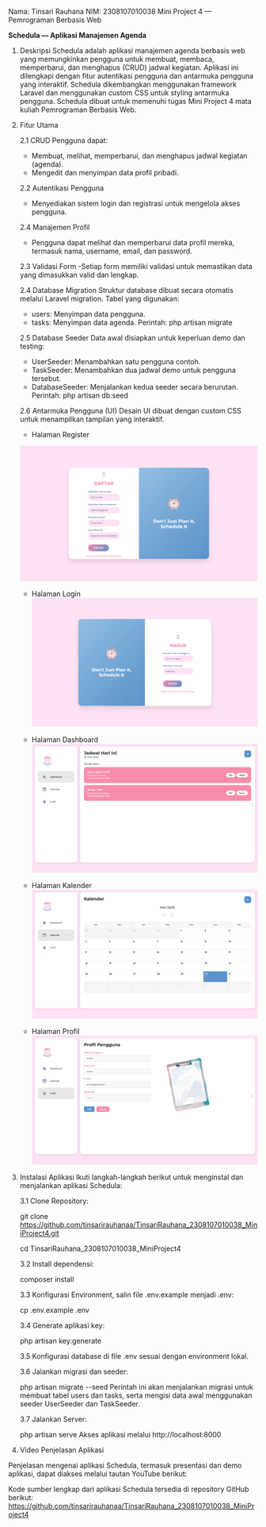 Nama: Tinsari Rauhana
NIM: 2308107010038
Mini Project 4 — Pemrograman Berbasis Web

**Schedula — Aplikasi Manajemen Agenda**

1. Deskripsi
Schedula adalah aplikasi manajemen agenda berbasis web yang memungkinkan pengguna untuk membuat, membaca, memperbarui, dan menghapus (CRUD) jadwal kegiatan. Aplikasi ini dilengkapi dengan fitur autentikasi pengguna dan antarmuka pengguna yang interaktif. Schedula dikembangkan menggunakan framework Laravel dan menggunakan custom CSS untuk styling antarmuka pengguna. Schedula dibuat untuk memenuhi tugas Mini Project 4 mata kuliah Pemrograman Berbasis Web.

2. Fitur Utama
    
    2.1 CRUD
    Pengguna dapat:
    - Membuat, melihat, memperbarui, dan menghapus jadwal kegiatan (agenda).
    - Mengedit dan menyimpan data profil pribadi.
    
    2.2 Autentikasi Pengguna
    - Menyediakan sistem login dan registrasi untuk mengelola akses pengguna.
    
    2.4 Manajemen Profil
    - Pengguna dapat melihat dan memperbarui data profil mereka, termasuk nama, username, email, dan password.
      
    2.3 Validasi Form
    -Setiap form memiliki validasi untuk memastikan data yang dimasukkan valid dan lengkap.
    
    2.4 Database Migration
    Struktur database dibuat secara otomatis melalui Laravel migration. Tabel yang digunakan:
      - users: Menyimpan data pengguna.
      - tasks: Menyimpan data agenda.
    Perintah:
    php artisan migrate
    
    2.5 Database Seeder
      Data awal disiapkan untuk keperluan demo dan testing:
      - UserSeeder: Menambahkan satu pengguna contoh.
      - TaskSeeder: Menambahkan dua jadwal demo untuk pengguna tersebut.
      - DatabaseSeeder: Menjalankan kedua seeder secara berurutan.
    Perintah:
    php artisan db:seed
    
    2.6 Antarmuka Pengguna (UI)
      Desain UI dibuat dengan custom CSS untuk menampilkan tampilan yang interaktif.
   
    - Halaman Register
      
    ![Halaman Register](https://github.com/tinsarirauhanaa/TinsariRauhana_2308107010038_MiniProject4/blob/main/Schedula%20-%20Register.png?raw=true)

   - Halaman Login
     ![Halaman Login](https://github.com/tinsarirauhanaa/TinsariRauhana_2308107010038_MiniProject4/blob/main/Schedula%20-%20Login.png?raw=true)

    - Halaman Dashboard
     ![Halaman Dashboard](https://github.com/tinsarirauhanaa/TinsariRauhana_2308107010038_MiniProject4/blob/main/Schedula%20Dashboard.png)

    - Halaman Kalender
     ![Halaman Kalender](https://github.com/tinsarirauhanaa/TinsariRauhana_2308107010038_MiniProject4/blob/main/Schedula%20-%20Kalenderr.png?raw=true)

    - Halaman Profil
 ![Halaman Profil](https://github.com/tinsarirauhanaa/TinsariRauhana_2308107010038_MiniProject4/blob/main/Schedula%20Profil.png)
4. Instalasi Aplikasi
Ikuti langkah-langkah berikut untuk menginstal dan menjalankan aplikasi Schedula:

    3.1 Clone Repository:

   git clone https://github.com/tinsarirauhanaa/TinsariRauhana_2308107010038_MiniProject4.git
   
   cd TinsariRauhana_2308107010038_MiniProject4

    3.2 Install dependensi:
   
    composer install
    
    3.3 Konfigurasi Environment, salin file .env.example menjadi .env:
   
    cp .env.example .env
   
    3.4 Generate aplikasi key:
   
    php artisan key:generate

    3.5 Konfigurasi database di file .env sesuai dengan environment lokal.
   
    3.6 Jalankan migrasi dan seeder:
   
    php artisan migrate --seed
Perintah ini akan menjalankan migrasi untuk membuat tabel users dan tasks, serta mengisi data awal menggunakan seeder UserSeeder dan TaskSeeder.

    3.7 Jalankan Server:
   
    php artisan serve
Akses aplikasi melalui http://localhost:8000

5. Video Penjelasan Aplikasi

Penjelasan mengenai aplikasi Schedula, termasuk presentasi dan demo aplikasi, dapat diakses melalui tautan YouTube berikut:


Kode sumber lengkap dari aplikasi Schedula tersedia di repository GitHub berikut:
https://github.com/tinsarirauhanaa/TinsariRauhana_2308107010038_MiniProject4
